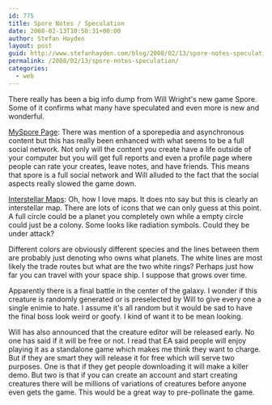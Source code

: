```yaml
---
id: 775
title: Spore Notes / Speculation
date: 2008-02-13T10:50:31+00:00
author: Stefan Hayden
layout: post
guid: http://www.stefanhayden.com/blog/2008/02/13/spore-notes-speculation/
permalink: /2008/02/13/spore-notes-speculation/
categories:
  - web
---
```

There really has been a big info dump from Will Wright's new game Spore. Some of it confirms what many have speculated and even more is new and wonderful.

<a href="http://www.joystiq.com/photos/spore-gallery-2/637742//full/">MySpore Page</a>:  There was mention of a sporepedia and asynchronous content but this has really been enhanced with what seems to be a full social network. Not only will the content you create have a life outside of your computer but you will get full reports and even a profile page where people can rate your creates, leave notes, and have friends. This means that spore is a full social network and Will alluded to the fact that the social aspects really slowed the game down.

<a href="http://www.joystiq.com/photos/spore-gallery-2/637902/full/">Interstellar Maps</a>: Oh, how I love maps. It does nto say but this is clearly an interstellar map. There are lots of icons that we can only guess at this point. A full circle could be a planet you completely own while a empty circle could just be a colony. Some looks like radiation symbols. Could they be under attack?

Different colors are obviously different species and the lines between them are probably just denoting who owns what planets. The white lines are most likely the trade routes but what are the two white rings? Perhaps just how far you can travel with your space ship. I suppose that grows over time.

Apparently  there is a final battle in the center of the galaxy. I wonder if this creature is randomly generated or is preselected by Will to give every one a single enimie to hate. I assume it's all random but it would be sad to have the final boss look weird or goofy. I kind of want it to be mean looking.

Will has also announced that the creature editor will be released early. No one has said if it will be free or not. I read that EA said people will enjoy playing it as a standalone game which makes me think they want to charge. But if they are smart they will release it for free which will serve two purposes. One is that if they get people downloading it will make a killer demo. But two is that if you can create an account and start creating creatures there will be millions of variations of creatures before anyone even gets the game. This would be a great way to pre-pollinate the game.
